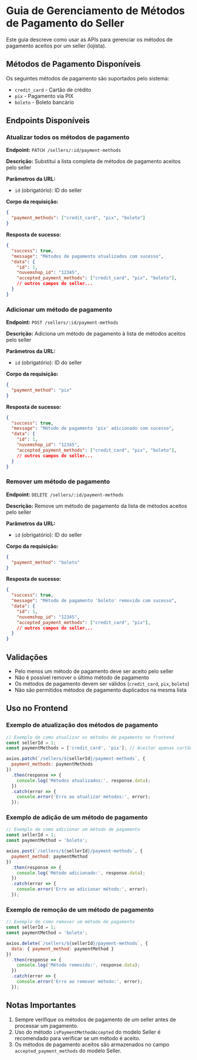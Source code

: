 # Guia de Gerenciamento de Métodos de Pagamento do Seller

Este guia descreve como usar as APIs para gerenciar os métodos de pagamento aceitos por um seller (lojista).

## Métodos de Pagamento Disponíveis

Os seguintes métodos de pagamento são suportados pelo sistema:

- `credit_card` - Cartão de crédito
- `pix` - Pagamento via PIX
- `boleto` - Boleto bancário

## Endpoints Disponíveis

### Atualizar todos os métodos de pagamento

**Endpoint:** `PATCH /sellers/:id/payment-methods`

**Descrição:** Substitui a lista completa de métodos de pagamento aceitos pelo seller

**Parâmetros da URL:**
- `id` (obrigatório): ID do seller

**Corpo da requisição:**
```json
{
  "payment_methods": ["credit_card", "pix", "boleto"]
}
```

**Resposta de sucesso:**
```json
{
  "success": true,
  "message": "Métodos de pagamento atualizados com sucesso",
  "data": {
    "id": 1,
    "nuvemshop_id": "12345",
    "accepted_payment_methods": ["credit_card", "pix", "boleto"],
    // outros campos do seller...
  }
}
```

### Adicionar um método de pagamento

**Endpoint:** `POST /sellers/:id/payment-methods`

**Descrição:** Adiciona um método de pagamento à lista de métodos aceitos pelo seller

**Parâmetros da URL:**
- `id` (obrigatório): ID do seller

**Corpo da requisição:**
```json
{
  "payment_method": "pix"
}
```

**Resposta de sucesso:**
```json
{
  "success": true,
  "message": "Método de pagamento 'pix' adicionado com sucesso",
  "data": {
    "id": 1,
    "nuvemshop_id": "12345",
    "accepted_payment_methods": ["credit_card", "pix", "boleto"],
    // outros campos do seller...
  }
}
```

### Remover um método de pagamento

**Endpoint:** `DELETE /sellers/:id/payment-methods`

**Descrição:** Remove um método de pagamento da lista de métodos aceitos pelo seller

**Parâmetros da URL:**
- `id` (obrigatório): ID do seller

**Corpo da requisição:**
```json
{
  "payment_method": "boleto"
}
```

**Resposta de sucesso:**
```json
{
  "success": true,
  "message": "Método de pagamento 'boleto' removido com sucesso",
  "data": {
    "id": 1,
    "nuvemshop_id": "12345",
    "accepted_payment_methods": ["credit_card", "pix"],
    // outros campos do seller...
  }
}
```

## Validações

- Pelo menos um método de pagamento deve ser aceito pelo seller
- Não é possível remover o último método de pagamento
- Os métodos de pagamento devem ser válidos (`credit_card`, `pix`, `boleto`)
- Não são permitidos métodos de pagamento duplicados na mesma lista

## Uso no Frontend

### Exemplo de atualização dos métodos de pagamento

```javascript
// Exemplo de como atualizar os métodos de pagamento no frontend
const sellerId = 1;
const paymentMethods = ['credit_card', 'pix']; // Aceitar apenas cartão e pix

axios.patch(`/sellers/${sellerId}/payment-methods`, {
  payment_methods: paymentMethods
})
  .then(response => {
    console.log('Métodos atualizados:', response.data);
  })
  .catch(error => {
    console.error('Erro ao atualizar métodos:', error);
  });
```

### Exemplo de adição de um método de pagamento

```javascript
// Exemplo de como adicionar um método de pagamento
const sellerId = 1;
const paymentMethod = 'boleto';

axios.post(`/sellers/${sellerId}/payment-methods`, {
  payment_method: paymentMethod
})
  .then(response => {
    console.log('Método adicionado:', response.data);
  })
  .catch(error => {
    console.error('Erro ao adicionar método:', error);
  });
```

### Exemplo de remoção de um método de pagamento

```javascript
// Exemplo de como remover um método de pagamento
const sellerId = 1;
const paymentMethod = 'boleto';

axios.delete(`/sellers/${sellerId}/payment-methods`, {
  data: { payment_method: paymentMethod }
})
  .then(response => {
    console.log('Método removido:', response.data);
  })
  .catch(error => {
    console.error('Erro ao remover método:', error);
  });
```

## Notas Importantes

1. Sempre verifique os métodos de pagamento de um seller antes de processar um pagamento.
2. Uso do método `isPaymentMethodAccepted` do modelo Seller é recomendado para verificar se um método é aceito.
3. Os métodos de pagamento aceitos são armazenados no campo `accepted_payment_methods` do modelo Seller.
